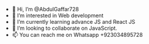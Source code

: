 - 👋 Hi, I’m @AbdulGaffar728
- 👀 I’m interested in Web development 
- 🌱 I’m currently learning advance JS and React JS
- 💞️ I’m looking to collaborate on JavaScript.
- 📫 You can reach me on Whatsapp +923034895728

<!---
AbdulGaffar728/AbdulGaffar728 is a ✨ special ✨ repository because its `README.md` (this file) appears on your GitHub profile.
You can click the Preview link to take a look at your changes.
--->
